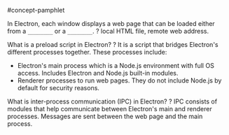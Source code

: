 #concept-pamphlet 

In Electron, each window displays a web page that can be loaded either from a  `________` or a  `________`.
?
local HTML file, remote web address.
<!--SR:!2024-12-14,88,310-->

What is a preload script in Electron?
?
It is a script that bridges Electron's different processes together. These processes include:
- Electron's main process which is a Node.js environment with full OS access. Includes Electron and Node.js built-in modules.
- Renderer processes to run web pages. They do not include Node.js by default for security reasons.

What is inter-process communication (IPC) in Electron?
?
IPC consists of modules that help communicate between Electron's main and renderer processes. Messages are sent between the web page and the main process.
<!--SR:!2024-09-29,12,250--> 
